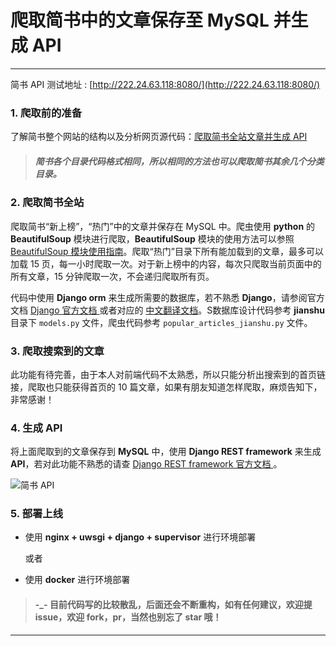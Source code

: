 # 爬取简书中的文章保存至 MySQL 并生成 API 

---

简书 API 测试地址 : [http://222.24.63.118:8080/](http://222.24.63.118:8080/)



### 1. 爬取前的准备

了解简书整个网站的结构以及分析网页源代码：[爬取简书全站文章并生成 API](http://www.jianshu.com/p/c546c175b763)


> ##### 简书各个目录代码格式相同，所以相同的方法也可以爬取简书其余几个分类目录。


### 2. 爬取简书全站

爬取简书“新上榜”，“热门”中的文章并保存在 MySQL 中。爬虫使用 **python** 的 **BeautifulSoup** 模块进行爬取，**BeautifulSoup** 模块的使用方法可以参照 [BeautifulSoup 模块使用指南](http://www.jianshu.com/p/2b783f7914c6)。爬取“热门”目录下所有能加载到的文章，最多可以加载 15 页，每一小时爬取一次。对于新上榜中的内容，每次只爬取当前页面中的所有文章，15 分钟爬取一次，不会递归爬取所有页。

代码中使用 **Django orm** 来生成所需要的数据库，若不熟悉 **Django**，请参阅官方文档 [ Django 官方文档 ](https://www.djangoproject.com/) 或者对应的 [中文翻译文档](http://python.usyiyi.cn/django/index.html)。S数据库设计代码参考 **jianshu** 目录下 `models.py` 文件，爬虫代码参考 `popular_articles_jianshu.py` 文件。 



### 3. 爬取搜索到的文章

此功能有待完善，由于本人对前端代码不太熟悉，所以只能分析出搜索到的首页链接，爬取也只能获得首页的 10 篇文章，如果有朋友知道怎样爬取，麻烦告知下，非常感谢！


### 4. 生成 API

将上面爬取到的文章保存到 **MySQL** 中，使用 **Django REST framework** 来生成 **API**，若对此功能不熟悉的请查 [ Django REST framework 官方文档 ](http://www.django-rest-framework.org/)。


![简书 API](http://cdn.tianfeiyu.com/jianshuapi.png)


### 5. 部署上线

* 使用 **nginx + uwsgi + django + supervisor** 进行环境部署

	或者

* 使用 **docker** 进行环境部署

> #### -_- 目前代码写的比较散乱，后面还会不断重构，如有任何建议，欢迎提 issue，欢迎 fork，pr，当然也别忘了 star 哦！

---
